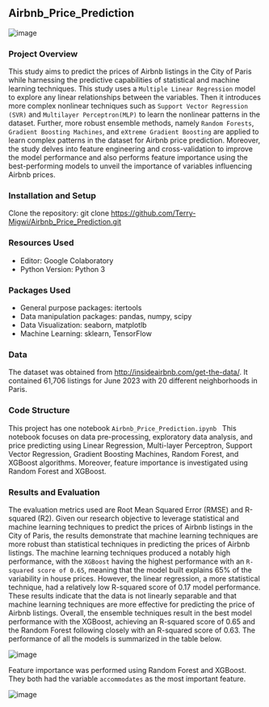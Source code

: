 ## Airbnb_Price_Prediction 

![image](https://github.com/Terry-Migwi/Airbnb_Price_Prediction/assets/65303250/4ada2a71-cf6c-4f54-9c22-80767d2d24c5)

### Project Overview 

This study aims to predict the prices of Airbnb listings in the City of Paris while harnessing the predictive capabilities of statistical and machine learning techniques. This study uses a `Multiple Linear Regression` model to explore any linear relationships between the variables. Then it introduces more complex nonlinear techniques such as `Support Vector Regression (SVR)` and `Multilayer Perceptron(MLP)` to learn the nonlinear patterns in the dataset. Further, more robust ensemble methods, namely `Random Forests`, `Gradient Boosting Machines`, and `eXtreme Gradient Boosting` are applied to learn complex patterns in the dataset for Airbnb price prediction. Moreover, the study delves into feature engineering and cross-validation to improve the model performance and also performs feature importance  using the best-performing models to unveil the importance of variables influencing Airbnb prices.

### Installation and Setup
Clone the repository: git clone https://github.com/Terry-Migwi/Airbnb_Price_Prediction.git

### Resources Used
* Editor: Google Colaboratory
* Python Version: Python 3

### Packages Used
* General purpose packages: itertools
* Data manipulation packages: pandas, numpy, scipy
* Data Visualization: seaborn, matplotlb
* Machine Learning: sklearn, TensorFlow

### Data
The dataset was obtained from http://insideairbnb.com/get-the-data/. It contained 61,706 listings for June 2023 with 20 different neighborhoods in Paris. 

### Code Structure
This project has one notebook ```Airbnb_Price_Prediction.ipynb ``` 
This notebook focuses on data pre-processing, exploratory data analysis, and price predicting using Linear Regression, Multi-layer Perceptron, Support Vector Regression, Gradient Boosting Machines, Random Forest, and XGBoost algorithms. Moreover, feature importance is investigated using Random Forest and XGBoost. 

### Results and Evaluation
The evaluation metrics used are Root Mean Squared Error (RMSE) and R-squared (R2). Given our research objective to leverage statistical and machine learning techniques to predict the prices of Airbnb listings in the City of Paris, the results demonstrate that machine learning techniques are more robust than statistical techniques in predicting the prices of Airbnb listings. The machine learning techniques produced a notably high performance, with the `XGBoost` having the highest performance with an `R-squared score of 0.65`, meaning that the model built explains 65% of the variability in house prices. However, the linear regression, a more statistical technique, had a relatively low R-squared score of 0.17 model performance. These results indicate that the data is not linearly separable and that machine learning techniques are more effective for predicting the price of Airbnb listings. Overall, the ensemble techniques result in the best model performance with the XGBoost, achieving an R-squared score of 0.65 and the Random Forest following closely with an R-squared score of 0.63. The performance of all the models is summarized in the table below. 

![image](https://github.com/Terry-Migwi/Airbnb_Price_Prediction/assets/65303250/201207e1-0841-41d6-a066-5ac10451cd52)

Feature importance was performed using Random Forest and XGBoost. They both had the variable `accommodates` as the most important feature. 

![image](https://github.com/Terry-Migwi/Airbnb_Price_Prediction/assets/65303250/adb16c63-d759-4e22-a51f-fda9e96eb434)


